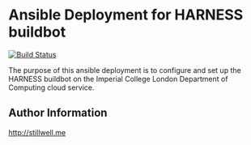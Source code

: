 Ansible Deployment for HARNESS buildbot
=======================================

[![Build Status](http://buildbot.harness-project.eu/png?builder=ansible-deployment-harness-buildbot-runtests)](http://buildbot.harness-project.eu/builders/ansible-deployment-harness-buildbot-runtests)

The purpose of this ansible deployment is to configure and set up the HARNESS
buildbot on the Imperial College London Department of Computing cloud service. 


Author Information
------------------

http://stillwell.me

